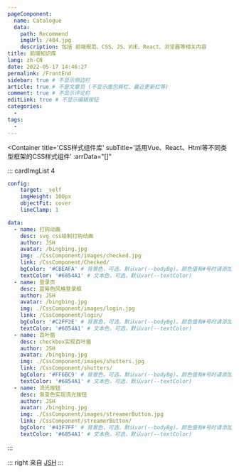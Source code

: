 ```yaml
---
pageComponent:
  name: Catalogue
  data:
    path: Recommend
    imgUrl: /404.jpg
    description: 包括 前端规范、CSS、JS、VUE、React、浏览器等相关内容
title: 前端知识库
lang: zh-CN
date: 2022-05-17 14:46:27
permalink: /FrontEnd
sidebar: true # 不显示侧边栏
article: true # 不是文章页 (不显示面包屑栏、最近更新栏等)
comment: true # 不显示评论栏
editLink: true # 不显示编辑按钮
categories: 
  -
tags: 
  - 
---
```



<Container
  title='前端规范'
  :arrData="[
    { url: '/Standard/FrontEnd/', name: 'HTML规范指南' }
  ]"
/>

<Container
  title='JavaScript相关'
  :arrData="[
    { url: '/JavaScript/ES6/', name: 'ES6 / ECMAScript 2015' },
    { url: '/JavaScript/RESTful/', name: 'RESTful Api' },
    { url: '/JavaScript/EventLoop/', name: 'JavaScript 执行机制' },
    { url: '/JavaScript/Question/', name: '待整理问题' },
  ]"
/>

<Container
  title='打包相关'
  subTitle='包括Webpack、Vite等打包工具原理介绍'
  :arrData="[
    { url: '/Webpack/', name: '实现webpack打包流程' }
  ]"
/>

<Container
  title='微前端相关'
  subTitle='包括single-spa、iframe等前端微服务话解决方案'
  :arrData="[
    { url: '/Micro/QianKun/', name: '乾坤 - 阿里微前端解决方案' }
  ]"
/>

<Container
  title='VUE2相关'
  subTitle='包括Vue、Vuex、VueRouter等Vue全家桶相关知识点'
  :arrData="[
    { url: '/Vue/LifeCycle/', name: 'Vue生命周期函数' },
    { url: '/Vue/Communicate/', name: 'Vue组件通讯方式' },
    { url: '/Vue/Question/', name: '待整理问题' },
  ]"
/>

<Container
  title='VUE3相关'
  subTitle='包括源码相关知识点'
  :arrData="[
    { url: '/Vue3/ToolFunction/', name: '工具函数源码解析' }
  ]"
/>

<Container
  title='React相关'
  subTitle='包括React hooks等React相关知识点'
  :arrData="[
    { url: '/React/Hooks/', name: '浅谈12个Hooks' }
  ]"
/>

<Container
  title='服务方面'
  subTitle='包括浏览器问题、跨域问题、服务器问题等内容'
  :arrData="[
    { url: '/Network/BrowserCache/', name: '浏览器缓存' },
    { url: '/Network/CrossDomain/', name: '跨域' },
    { url: '/Network/Question/', name: '待整理问题' },
  ]"
/>

<Container
  title='封装方面'
  subTitle='包括Axios、Storage、utils等内容'
  :arrData="[
    { url: '/Package/Storage/', name: 'Storage' }
  ]"
/>

<Container
  title='实用技术文档'
  :arrData="[
    { url: '/SkillPoint/LazyRouter/', name: '路由懒加载' },
    { url: '/SkillPoint/LazyComponent/', name: '组件懒加载' },
    { url: '/SkillPoint/Context/', name: '上下文批量引入' },
    { url: '/SkillPoint/@Hook/', name: 'hook监听生命周期' },
    { url: '/SkillPoint/Computed/', name: 'Computed中使用this' },
    { url: '/SkillPoint/Freeze/', name: '数据冻结' },
    { url: '/SkillPoint/Sync/', name: '父组件通信' },
    { url: '/SkillPoint/Slot/', name: '插槽' },
  ]"
/>

<Container
  title='CSS样式组件库'
  subTitle='适用Vue、React、Html等不同类型框架的CSS样式组件'
  :arrData="[]"
>

::: cardImgList  4
```yaml
config:
    target: _self
    imgHeight: 100px
    objectFit: cover
    lineClamp: 1

data:
  - name: 打钩动画
    desc: svg css绘制打钩动画
    author: JSH
    avatar: /bingbing.jpg
    img: ./CssComponent/images/checked.jpg
    link: /CssComponent/Checked/
    bgColor: '#CBEAFA' # 背景色，可选，默认var(--bodyBg)。颜色值有#号时请添加引号
    textColor: '#6854A1' # 文本色，可选，默认var(--textColor)
  - name: 登录页
    desc: 蓝紫色风格登录框
    author: JSH
    avatar: /bingbing.jpg
    img: ./CssComponent/images/login.jpg
    link: /CssComponent/login/
    bgColor: '#C2FF2E' # 背景色，可选，默认var(--bodyBg)。颜色值有#号时请添加引号
    textColor: '#6854A1' # 文本色，可选，默认var(--textColor)
  - name: 百叶窗
    desc: checkbox实现百叶窗
    author: JSH
    avatar: /bingbing.jpg
    img: ./CssComponent/images/shutters.jpg
    link: /CssComponent/shutters/
    bgColor: '#FF6BC9' # 背景色，可选，默认var(--bodyBg)。颜色值有#号时请添加引号
    textColor: '#6854A1' # 文本色，可选，默认var(--textColor)
  - name: 流光按钮
    desc: 渐变色实现流光按钮
    author: JSH
    avatar: /bingbing.jpg
    img: ./CssComponent/images/streamerButton.jpg
    link: /CssComponent/streamerButton/
    bgColor: '#43F7FF' # 背景色，可选，默认var(--bodyBg)。颜色值有#号时请添加引号
    textColor: '#6854A1' # 文本色，可选，默认var(--textColor)
```
:::

</Container>



::: right
来自 [JSH](https://gitee.com/jin-shaohui/vuepress)
:::


<Vssue :title="$title" />
